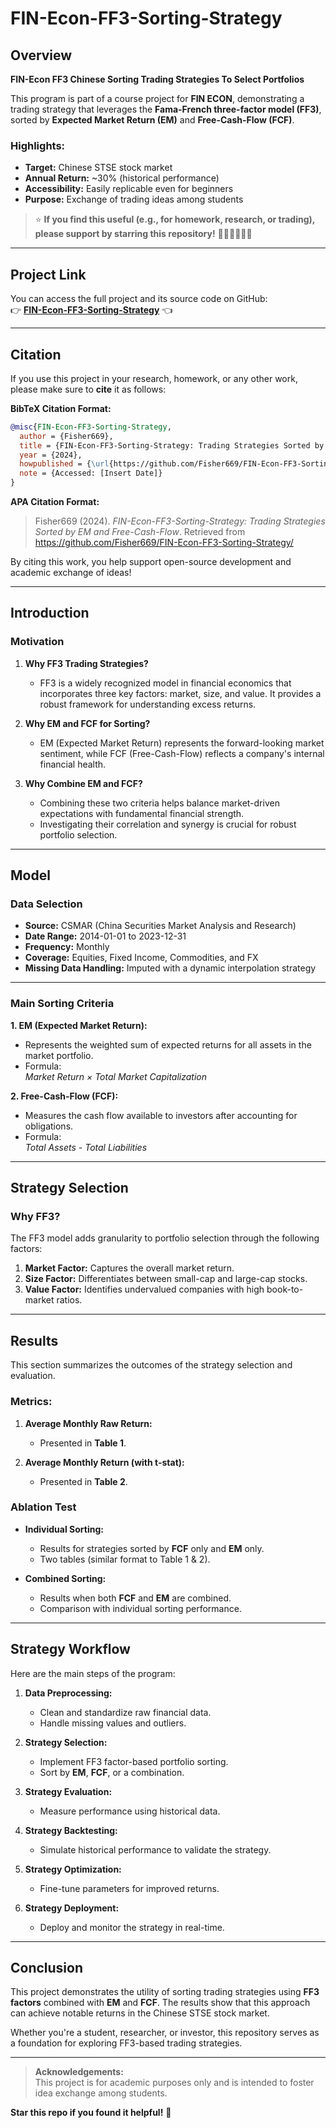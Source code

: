 # FIN-Econ-FF3-Sorting-Strategy

## Overview

**FIN-Econ FF3 Chinese Sorting Trading Strategies To Select Portfolios**  

This program is part of a course project for **FIN ECON**, demonstrating a trading strategy that leverages the **Fama-French three-factor model (FF3)**, sorted by **Expected Market Return (EM)** and **Free-Cash-Flow (FCF)**.  

### Highlights:
- **Target:** Chinese STSE stock market  
- **Annual Return:** ~30% (historical performance)  
- **Accessibility:** Easily replicable even for beginners  
- **Purpose:** Exchange of trading ideas among students  

> ⭐ **If you find this useful (e.g., for homework, research, or trading), please support by starring this repository!** 🌟🌟🌟🌟🌟🌟  

---

## Project Link

You can access the full project and its source code on GitHub:  
👉 **[FIN-Econ-FF3-Sorting-Strategy](https://github.com/Fisher669/FIN-Econ-FF3-Sorting-Strategy/)** 👈  

---

## Citation

If you use this project in your research, homework, or any other work, please make sure to **cite** it as follows:  

**BibTeX Citation Format:**

```bibtex
@misc{FIN-Econ-FF3-Sorting-Strategy,
  author = {Fisher669},
  title = {FIN-Econ-FF3-Sorting-Strategy: Trading Strategies Sorted by EM and Free-Cash-Flow},
  year = {2024},
  howpublished = {\url{https://github.com/Fisher669/FIN-Econ-FF3-Sorting-Strategy/}},
  note = {Accessed: [Insert Date]}
}
```

**APA Citation Format:**

> Fisher669 (2024). *FIN-Econ-FF3-Sorting-Strategy: Trading Strategies Sorted by EM and Free-Cash-Flow*. Retrieved from https://github.com/Fisher669/FIN-Econ-FF3-Sorting-Strategy/

By citing this work, you help support open-source development and academic exchange of ideas!  

---

## Introduction

### Motivation
1. **Why FF3 Trading Strategies?**  
   - FF3 is a widely recognized model in financial economics that incorporates three key factors: market, size, and value. It provides a robust framework for understanding excess returns.  

2. **Why EM and FCF for Sorting?**  
   - EM (Expected Market Return) represents the forward-looking market sentiment, while FCF (Free-Cash-Flow) reflects a company's internal financial health.  

3. **Why Combine EM and FCF?**  
   - Combining these two criteria helps balance market-driven expectations with fundamental financial strength.  
   - Investigating their correlation and synergy is crucial for robust portfolio selection.

---

## Model

### Data Selection

- **Source:** CSMAR (China Securities Market Analysis and Research)  
- **Date Range:** 2014-01-01 to 2023-12-31  
- **Frequency:** Monthly  
- **Coverage:** Equities, Fixed Income, Commodities, and FX  
- **Missing Data Handling:** Imputed with a dynamic interpolation strategy  

---

### Main Sorting Criteria

**1. EM (Expected Market Return):**  
   - Represents the weighted sum of expected returns for all assets in the market portfolio.  
   - Formula:  
     *Market Return × Total Market Capitalization*  

**2. Free-Cash-Flow (FCF):**  
   - Measures the cash flow available to investors after accounting for obligations.  
   - Formula:  
     *Total Assets - Total Liabilities*  

---

## Strategy Selection

### Why FF3?  

The FF3 model adds granularity to portfolio selection through the following factors:  
1. **Market Factor:** Captures the overall market return.  
2. **Size Factor:** Differentiates between small-cap and large-cap stocks.  
3. **Value Factor:** Identifies undervalued companies with high book-to-market ratios.  

---

## Results

This section summarizes the outcomes of the strategy selection and evaluation.  

### Metrics:

1. **Average Monthly Raw Return:**  
   - Presented in **Table 1**.  

2. **Average Monthly Return (with t-stat):**  
   - Presented in **Table 2**.  

### Ablation Test  
- **Individual Sorting:**  
  - Results for strategies sorted by **FCF** only and **EM** only.  
  - Two tables (similar format to Table 1 & 2).  

- **Combined Sorting:**  
  - Results when both **FCF** and **EM** are combined.  
  - Comparison with individual sorting performance.  

---

## Strategy Workflow

Here are the main steps of the program:  

1. **Data Preprocessing:**  
   - Clean and standardize raw financial data.  
   - Handle missing values and outliers.  

2. **Strategy Selection:**  
   - Implement FF3 factor-based portfolio sorting.  
   - Sort by **EM**, **FCF**, or a combination.  

3. **Strategy Evaluation:**  
   - Measure performance using historical data.  

4. **Strategy Backtesting:**  
   - Simulate historical performance to validate the strategy.  

5. **Strategy Optimization:**  
   - Fine-tune parameters for improved returns.  

6. **Strategy Deployment:**  
   - Deploy and monitor the strategy in real-time.  

---

## Conclusion

This project demonstrates the utility of sorting trading strategies using **FF3 factors** combined with **EM** and **FCF**. The results show that this approach can achieve notable returns in the Chinese STSE stock market.  

Whether you're a student, researcher, or investor, this repository serves as a foundation for exploring FF3-based trading strategies.  

---

> **Acknowledgements:**  
This project is for academic purposes only and is intended to foster idea exchange among students.  

**Star this repo if you found it helpful!** 🌟
